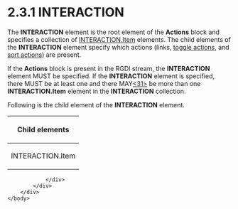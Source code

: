 <html dir="LTR" xmlns:mshelp="http://msdn.microsoft.com/mshelp" xmlns:ddue="http://ddue.schemas.microsoft.com/authoring/2003/5" xmlns:xlink="http://www.w3.org/1999/xlink" xmlns:tool="http://www.microsoft.com/tooltip">
    <head>
        <meta http-equiv="Content-Type" content="text/html; CHARSET=utf-8"></meta>
        <meta name="save" content="history"></meta>
        <title>2.3.1 INTERACTION</title>
        <xml>
            <mshelp:toctitle title="2.3.1 INTERACTION"></mshelp:toctitle>
            <mshelp:rltitle title="[MS-RGDI]: INTERACTION"></mshelp:rltitle>
            <mshelp:keyword index="A" term="7c2fb78c-9a51-4c6b-b194-e78663ca61b7"></mshelp:keyword>
            <mshelp:attr name="DCSext.ContentType" value="open specification"></mshelp:attr>
            <mshelp:attr name="AssetID" value="7c2fb78c-9a51-4c6b-b194-e78663ca61b7"></mshelp:attr>
            <mshelp:attr name="TopicType" value="kbRef"></mshelp:attr>
            <mshelp:attr name="DCSext.Title" value="[MS-RGDI]: INTERACTION" />
        </xml>
    </head>
    <body>
        <div id="header">
            <h1 class="heading">2.3.1 INTERACTION</h1>
        </div>
        <div id="mainSection">
            <div id="mainBody">
                <div id="allHistory" class="saveHistory"></div>
                <div id="sectionSection0" class="section" name="collapseableSection">
                    

<p>The <b>INTERACTION</b> element is the root element of the <b>Actions</b>
block and specifies a collection of <a href="9df6bcb8-6f2f-404d-a931-09012623447d.html">INTERACTION.Item</a> elements.
The child elements of the <b>INTERACTION</b> element specify which actions
(links, <a href="557e6223-9107-4be3-9f7c-b83beb5d16fc.html#gt_03b3e6e0-2f9b-45fa-bc4a-cef25c2aed55">toggle actions</a>,
and <a href="557e6223-9107-4be3-9f7c-b83beb5d16fc.html#gt_a400d961-e921-4db6-b837-b56cd46b351b">sort actions</a>) are
present.</p>

<p>If the <b>Actions</b> block is present in the RGDI stream,
the <b>INTERACTION</b> element MUST be specified. If the <b>INTERACTION</b>
element is specified, there MUST be at least one and there MAY<a id="Appendix_A_Target_31"></a><a href="5f16d945-e8a0-4cc3-9547-1c8f3e568219.html#Appendix_A_31" aria-label="Product behavior note 31">&lt;31&gt;</a> be more than one <b>INTERACTION.Item</b>
element in the <b>INTERACTION</b> collection.</p>

<p>Following is the child element of the <b>INTERACTION</b>
element.</p>

<table>
 <thead>
  <tr>
   <th>
   <p>Child elements</p>
   </th>
  </tr>
 </thead>
 <tr>
  <td>
  <p>INTERACTION.Item</p>
  </td>
 </tr>
</table>

<p> </p>


                </div>
            </div>
        </div>
    </body>
</html>